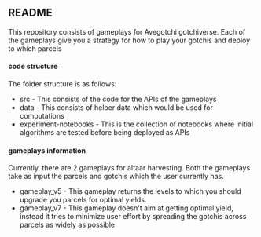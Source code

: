 ## README

This repository consists of gameplays for Avegotchi gotchiverse. Each of the gameplays give you a strategy for how to play your gotchis and deploy to which parcels

#### code structure

The folder structure is as follows:
- src - This consists of the code for the APIs of the gameplays
- data - This consists of helper data which would be used for computations
- experiment-notebooks - This is the collection of notebooks where initial algorithms are tested before being deployed as APIs


#### gameplays information

Currently, there are 2 gameplays for altaar harvesting. Both the gameplays take as input the parcels and gotchis which the user currently has.
- gameplay_v5 - This gameplay returns the levels to which you should upgrade you parcels for optimal yields. 
- gameplay_v7 - This gameplay doesn't aim at getting optimal yield, instead it tries to minimize user effort by spreading the gotchis across parcels as widely as possible